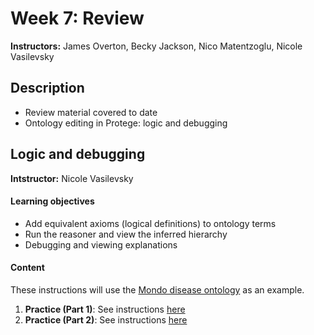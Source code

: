 # Week 7: Review

**Instructors:** James Overton, Becky Jackson, Nico Matentzoglu, Nicole Vasilevsky

## Description
- Review material covered to date 
- Ontology editing in Protege: logic and debugging

## Logic and debugging
**Intstructor:** Nicole Vasilevsky

#### Learning objectives
- Add equivalent axioms (logical definitions) to ontology terms
- Run the reasoner and view the inferred hierarchy
- Debugging and viewing explanations

#### Content

These instructions will use the [Mondo disease ontology](https://github.com/monarch-initiative/mondo) as an example.
1. **Practice (Part 1)**: See instructions [here](https://github.com/jamesaoverton/obook/blob/master/07-Review/add-logical-axiom.md)
1. **Practice (Part 2)**: See instructions [here](https://github.com/jamesaoverton/obook/blob/master/07-Review/add-logical-axiom_part2.md)
